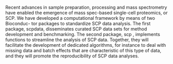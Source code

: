 Recent advances in sample preparation, processing and mass spectrometry
have enabled the emergence of mass spec-based single-cell proteomics, 
or SCP. We have developed a computational framework by means of two Bioconduc-
tor packages to standardize SCP data analysis. The first package, scpdata, 
disseminates curated SCP data sets for method development and 
benchmarking. The second package, scp , implements functions to 
streamline the analysis of SCP data. Together, they will facilitate the
development of dedicated algorithms, for instance to deal with missing data
and batch effects that are characteristic of this type of data, and they will 
promote the reproducibility of SCP data analyses.